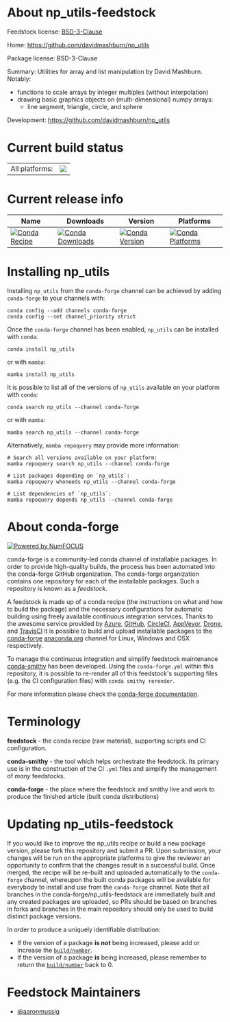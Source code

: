 About np_utils-feedstock
========================

Feedstock license: [BSD-3-Clause](https://github.com/conda-forge/np_utils-feedstock/blob/main/LICENSE.txt)

Home: https://github.com/davidmashburn/np_utils

Package license: BSD-3-Clause

Summary: Utilities for array and list manipulation by David Mashburn.
Notably:
  * functions to scale arrays by integer multiples (without interpolation)
  * drawing basic graphics objects on (multi-dimensional) numpy arrays:
    * line segment, triangle, circle, and sphere


Development: https://github.com/davidmashburn/np_utils

Current build status
====================


<table><tr><td>All platforms:</td>
    <td>
      <a href="https://dev.azure.com/conda-forge/feedstock-builds/_build/latest?definitionId=10259&branchName=main">
        <img src="https://dev.azure.com/conda-forge/feedstock-builds/_apis/build/status/np_utils-feedstock?branchName=main">
      </a>
    </td>
  </tr>
</table>

Current release info
====================

| Name | Downloads | Version | Platforms |
| --- | --- | --- | --- |
| [![Conda Recipe](https://img.shields.io/badge/recipe-np_utils-green.svg)](https://anaconda.org/conda-forge/np_utils) | [![Conda Downloads](https://img.shields.io/conda/dn/conda-forge/np_utils.svg)](https://anaconda.org/conda-forge/np_utils) | [![Conda Version](https://img.shields.io/conda/vn/conda-forge/np_utils.svg)](https://anaconda.org/conda-forge/np_utils) | [![Conda Platforms](https://img.shields.io/conda/pn/conda-forge/np_utils.svg)](https://anaconda.org/conda-forge/np_utils) |

Installing np_utils
===================

Installing `np_utils` from the `conda-forge` channel can be achieved by adding `conda-forge` to your channels with:

```
conda config --add channels conda-forge
conda config --set channel_priority strict
```

Once the `conda-forge` channel has been enabled, `np_utils` can be installed with `conda`:

```
conda install np_utils
```

or with `mamba`:

```
mamba install np_utils
```

It is possible to list all of the versions of `np_utils` available on your platform with `conda`:

```
conda search np_utils --channel conda-forge
```

or with `mamba`:

```
mamba search np_utils --channel conda-forge
```

Alternatively, `mamba repoquery` may provide more information:

```
# Search all versions available on your platform:
mamba repoquery search np_utils --channel conda-forge

# List packages depending on `np_utils`:
mamba repoquery whoneeds np_utils --channel conda-forge

# List dependencies of `np_utils`:
mamba repoquery depends np_utils --channel conda-forge
```


About conda-forge
=================

[![Powered by
NumFOCUS](https://img.shields.io/badge/powered%20by-NumFOCUS-orange.svg?style=flat&colorA=E1523D&colorB=007D8A)](https://numfocus.org)

conda-forge is a community-led conda channel of installable packages.
In order to provide high-quality builds, the process has been automated into the
conda-forge GitHub organization. The conda-forge organization contains one repository
for each of the installable packages. Such a repository is known as a *feedstock*.

A feedstock is made up of a conda recipe (the instructions on what and how to build
the package) and the necessary configurations for automatic building using freely
available continuous integration services. Thanks to the awesome service provided by
[Azure](https://azure.microsoft.com/en-us/services/devops/), [GitHub](https://github.com/),
[CircleCI](https://circleci.com/), [AppVeyor](https://www.appveyor.com/),
[Drone](https://cloud.drone.io/welcome), and [TravisCI](https://travis-ci.com/)
it is possible to build and upload installable packages to the
[conda-forge](https://anaconda.org/conda-forge) [anaconda.org](https://anaconda.org/)
channel for Linux, Windows and OSX respectively.

To manage the continuous integration and simplify feedstock maintenance
[conda-smithy](https://github.com/conda-forge/conda-smithy) has been developed.
Using the ``conda-forge.yml`` within this repository, it is possible to re-render all of
this feedstock's supporting files (e.g. the CI configuration files) with ``conda smithy rerender``.

For more information please check the [conda-forge documentation](https://conda-forge.org/docs/).

Terminology
===========

**feedstock** - the conda recipe (raw material), supporting scripts and CI configuration.

**conda-smithy** - the tool which helps orchestrate the feedstock.
                   Its primary use is in the construction of the CI ``.yml`` files
                   and simplify the management of *many* feedstocks.

**conda-forge** - the place where the feedstock and smithy live and work to
                  produce the finished article (built conda distributions)


Updating np_utils-feedstock
===========================

If you would like to improve the np_utils recipe or build a new
package version, please fork this repository and submit a PR. Upon submission,
your changes will be run on the appropriate platforms to give the reviewer an
opportunity to confirm that the changes result in a successful build. Once
merged, the recipe will be re-built and uploaded automatically to the
`conda-forge` channel, whereupon the built conda packages will be available for
everybody to install and use from the `conda-forge` channel.
Note that all branches in the conda-forge/np_utils-feedstock are
immediately built and any created packages are uploaded, so PRs should be based
on branches in forks and branches in the main repository should only be used to
build distinct package versions.

In order to produce a uniquely identifiable distribution:
 * If the version of a package **is not** being increased, please add or increase
   the [``build/number``](https://docs.conda.io/projects/conda-build/en/latest/resources/define-metadata.html#build-number-and-string).
 * If the version of a package **is** being increased, please remember to return
   the [``build/number``](https://docs.conda.io/projects/conda-build/en/latest/resources/define-metadata.html#build-number-and-string)
   back to 0.

Feedstock Maintainers
=====================

* [@aaronmussig](https://github.com/aaronmussig/)


